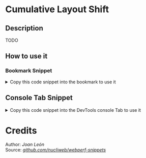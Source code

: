 # Cumulative Layout Shift

## Description

TODO

## How to use it

<!-- START-HOW_TO[] -->




### Bookmark Snippet



<details>

<summary>Copy this code snippet into the bookmark to use it</summary>


```javascript

javascript:(() => {try {
    let cumulativeLayoutShiftScore = 0;
    const observer = new PerformanceObserver((list) => {
        for (const entry of list.getEntries()) {
            if (!entry.hadRecentInput) {
                cumulativeLayoutShiftScore += entry.value;
            }
        }
    });
    observer.observe({ type: "layout-shift", buffered: true });
    document.addEventListener("visibilitychange", () => {
        if (document.visibilityState === "hidden") {
            observer.takeRecords();
            observer.disconnect();
            console.log(`CLS: ${cumulativeLayoutShiftScore}`);
        }
    });
}
catch (e) {
    console.log(`Browser doesn't support this API`);
}
})()
``` 




</details>



## Console Tab Snippet

<details>

<summary>Copy this code snippet into the DevTools console Tab to use it</summary>


```javascript

try {
    let cumulativeLayoutShiftScore = 0;
    const observer = new PerformanceObserver((list) => {
        for (const entry of list.getEntries()) {
            if (!entry.hadRecentInput) {
                cumulativeLayoutShiftScore += entry.value;
            }
        }
    });
    observer.observe({ type: "layout-shift", buffered: true });
    document.addEventListener("visibilitychange", () => {
        if (document.visibilityState === "hidden") {
            observer.takeRecords();
            observer.disconnect();
            console.log(`CLS: ${cumulativeLayoutShiftScore}`);
        }
    });
}
catch (e) {
    console.log(`Browser doesn't support this API`);
}

``` 




</details>




<!-- END-HOW_TO -->


















































































# Credits

Author: _Joan León_  
Source: _[github.com/nucliweb/webperf-snippets](https://github.com/nucliweb/webperf-snippets/blob/main/README.md#first-and-third-party-script-info)_  

